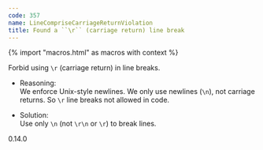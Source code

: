 ```yaml
---
code: 357
name: LineCompriseCarriageReturnViolation
title: Found a ``\r`` (carriage return) line break
---
```


{% import "macros.html" as macros with context %}

Forbid using `\r` (carriage return) in line breaks.

  - Reasoning:  
    We enforce Unix-style newlines. We only use newlines (`\n`), not
    carriage returns. So `\r` line breaks not allowed in code.

  - Solution:  
    Use only `\n` (not `\r\n` or `\r`) to break lines.

<div class="versionadded">

0.14.0

</div>